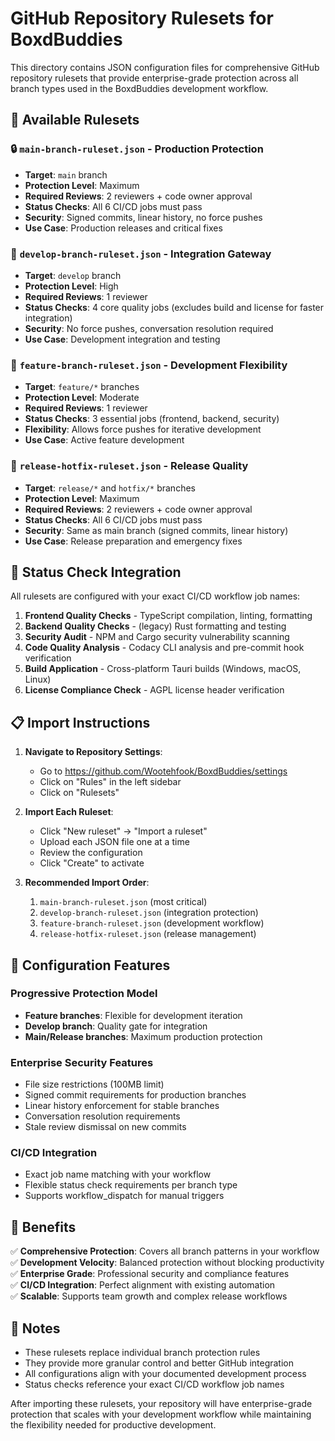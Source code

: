 # GitHub Repository Rulesets for BoxdBuddies

This directory contains JSON configuration files for comprehensive GitHub repository rulesets that provide enterprise-grade protection across all branch types used in the BoxdBuddies development workflow.

## 📁 Available Rulesets

### 🔒 `main-branch-ruleset.json` - Production Protection

- **Target**: `main` branch
- **Protection Level**: Maximum
- **Required Reviews**: 2 reviewers + code owner approval
- **Status Checks**: All 6 CI/CD jobs must pass
- **Security**: Signed commits, linear history, no force pushes
- **Use Case**: Production releases and critical fixes

### 🔄 `develop-branch-ruleset.json` - Integration Gateway

- **Target**: `develop` branch
- **Protection Level**: High
- **Required Reviews**: 1 reviewer
- **Status Checks**: 4 core quality jobs (excludes build and license for faster integration)
- **Security**: No force pushes, conversation resolution required
- **Use Case**: Development integration and testing

### 🌟 `feature-branch-ruleset.json` - Development Flexibility

- **Target**: `feature/*` branches
- **Protection Level**: Moderate
- **Required Reviews**: 1 reviewer
- **Status Checks**: 3 essential jobs (frontend, backend, security)
- **Flexibility**: Allows force pushes for iterative development
- **Use Case**: Active feature development

### 🚀 `release-hotfix-ruleset.json` - Release Quality

- **Target**: `release/*` and `hotfix/*` branches
- **Protection Level**: Maximum
- **Required Reviews**: 2 reviewers + code owner approval
- **Status Checks**: All 6 CI/CD jobs must pass
- **Security**: Same as main branch (signed commits, linear history)
- **Use Case**: Release preparation and emergency fixes

## 🎯 Status Check Integration

All rulesets are configured with your exact CI/CD workflow job names:

1. **Frontend Quality Checks** - TypeScript compilation, linting, formatting
2. **Backend Quality Checks** - (legacy) Rust formatting and testing
3. **Security Audit** - NPM and Cargo security vulnerability scanning
4. **Code Quality Analysis** - Codacy CLI analysis and pre-commit hook verification
5. **Build Application** - Cross-platform Tauri builds (Windows, macOS, Linux)
6. **License Compliance Check** - AGPL license header verification

## 📋 Import Instructions

1. **Navigate to Repository Settings**:
   - Go to https://github.com/Wootehfook/BoxdBuddies/settings
   - Click on "Rules" in the left sidebar
   - Click on "Rulesets"

2. **Import Each Ruleset**:
   - Click "New ruleset" → "Import a ruleset"
   - Upload each JSON file one at a time
   - Review the configuration
   - Click "Create" to activate

3. **Recommended Import Order**:
   1. `main-branch-ruleset.json` (most critical)
   2. `develop-branch-ruleset.json` (integration protection)
   3. `feature-branch-ruleset.json` (development workflow)
   4. `release-hotfix-ruleset.json` (release management)

## 🔧 Configuration Features

### **Progressive Protection Model**

- **Feature branches**: Flexible for development iteration
- **Develop branch**: Quality gate for integration
- **Main/Release branches**: Maximum production protection

### **Enterprise Security Features**

- File size restrictions (100MB limit)
- Signed commit requirements for production branches
- Linear history enforcement for stable branches
- Conversation resolution requirements
- Stale review dismissal on new commits

### **CI/CD Integration**

- Exact job name matching with your workflow
- Flexible status check requirements per branch type
- Supports workflow_dispatch for manual triggers

## 🚀 Benefits

✅ **Comprehensive Protection**: Covers all branch patterns in your workflow  
✅ **Development Velocity**: Balanced protection without blocking productivity  
✅ **Enterprise Grade**: Professional security and compliance features  
✅ **CI/CD Integration**: Perfect alignment with existing automation  
✅ **Scalable**: Supports team growth and complex release workflows

## 📝 Notes

- These rulesets replace individual branch protection rules
- They provide more granular control and better GitHub integration
- All configurations align with your documented development process
- Status checks reference your exact CI/CD workflow job names

After importing these rulesets, your repository will have enterprise-grade protection that scales with your development workflow while maintaining the flexibility needed for productive development.
